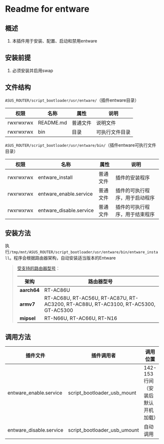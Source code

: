 # Readme for entware

## 概述

1. 本插件用于安装、配置、启动和禁用entware

## 安装前提

1. 必须安装并启用swap

## 文件结构

`ASUS_ROUTER/script_bootloader/usr/entware/`（插件entware目录）

| 权限      | 名称      | 属性     | 说明           |
| --------- | --------- | -------- | -------------- |
| rwxrwxrwx | README.md | 普通文件 | 说明文件       |
| rwxrwxrwx | bin       | 目录     | 可执行文件目录 |

`ASUS_ROUTER/script_bootloader/usr/entware/bin/`（插件entware可执行文件目录）

| 权限      | 名称                    | 属性     | 说明                                       |
| --------- | ----------------------- | -------- | ------------------------------------------ |
| rwxrwxrwx | entware_install         | 普通文件 | 插件的安装程序                                   |
| rwxrwxrwx | entware_enable.service  | 普通文件 | 插件的可执行程序，用于启动程序 |
| rwxrwxrwx | entware_disable.service | 普通文件 | 插件的可执行程序，用于结束程序 |

## 安装方法

执行`/tmp/mnt/ASUS_ROUTER/script_bootloader/usr/entware/bin/entware_install`。程序会根据路由器架构，自动安装适当版本的Entware

   > [受支持的路由器型号](https://github.com/Entware/Entware/wiki/Install-on-Asus-stock-firmware)：
   >
   > | 架构        | 路由器型号                                                   |
   > | ----------- | ------------------------------------------------------------ |
   > | **aarch64** | RT-AC86U                                                     |
   > | **armv7**   | RT-AC68U, RT-AC56U, RT-AC87U, RT-AC3200, RT-AC88U, RT-AC3100, RT-AC5300, GT-AC5300 |
   > | **mipsel**  | RT-N66U, RT-AC66U, RT-N16                                    |

## 调用方法

| 插件文件                | 插件调用者                   | 调用位置    |
| ----------------------- | ---------------------------- | ----------- |
| entware_enable.service  | script_bootloader_usb_mount  | 142-153行间（安装后默认开机加载） |
| entware_disable.service | script_bootloader_usb_umount | 自动调用 |